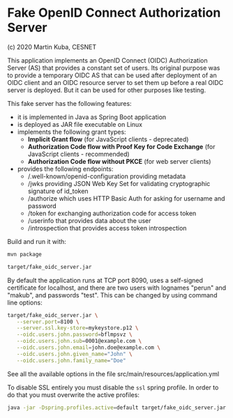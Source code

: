 # Fake OpenID Connect Authorization Server

(c) 2020 Martin Kuba, CESNET

This application implements an OpenID Connect (OIDC) Authorization Server (AS) that
provides a constant set of users. Its original purpose was to provide a temporary OIDC AS that can be
used after deployment of an OIDC client and an OIDC resource server to set them up before
a real OIDC server is deployed. But it can be used for other purposes like testing.

This fake server has the following features:
* it is implemented in Java as Spring Boot application
* is deployed as JAR file executable on Linux
* implements the following grant types:
  * **Implicit Grant flow** (for JavaScript clients - deprecated)
  * **Authorization Code flow with Proof Key for Code Exchange** (for JavaScript clients - recommended)
  * **Authorization Code flow without PKCE** (for web server clients)
* provides the following endpoints:
  * /.well-known/openid-configuration providing metadata
  * /jwks providing JSON Web Key Set for validating cryptographic signature of id_token
  * /authorize which uses HTTP Basic Auth for asking for username and password
  * /token for exchanging authorization code for access token
  * /userinfo that provides data about the user
  * /introspection that provides access token introspection

Build and run it with:   
```bash
mvn package

target/fake_oidc_server.jar
```

By default the application runs at TCP port 8090, uses a self-signed certificate for localhost, and there are
two users with lognames "perun" and "makub", and passwords "test". This can be changed by using command line options:
 
```bash
target/fake_oidc_server.jar \
   --server.port=8100 \
   --server.ssl.key-store=mykeystore.p12 \
   --oidc.users.john.password=bflmpsvz \
   --oidc.users.john.sub=0001@example.com \
   --oidc.users.john.email=john.doe@example.com \
   --oidc.users.john.given_name="John" \
   --oidc.users.john.family_name="Doe"
```
See all the available options in the file src/main/resources/application.yml

To disable SSL entirely you must disable the `ssl` spring profile. In order to do that you must overwrite the active profiles:

```bash
java -jar -Dspring.profiles.active=default target/fake_oidc_server.jar
```

